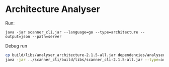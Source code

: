 # Architecture Analyser

Run:

```
java -jar scanner_cli.jar --language=go --type=architecture --output=json --path=server 
```

Debug run

```bash
cp build/libs/analyser_architecture-2.1.5-all.jar dependencies/analysers
java -jar ../scanner_cli/build/libs/scanner_cli-2.1.5-all.jar --type=architecture --output=json --path=/Users/phodal/test/Bilibili-Go-Backup 
```
